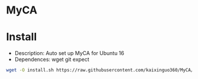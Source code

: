 # MyCA

Install
=======

- Description: Auto set up MyCA for Ubuntu 16
- Dependences: wget git expect
```bash
wget -O install.sh https://raw.githubusercontent.com/kaixinguo360/MyCA/master/install.sh && chmod +x install.sh && sudo ./install.sh

